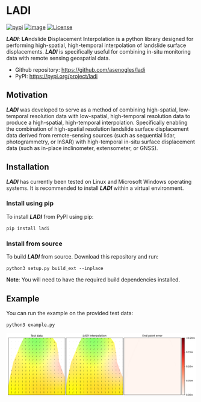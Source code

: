 # LADI

[![pypi](https://img.shields.io/pypi/v/ladi.svg)](https://pypi.python.org/pypi/ladi)
[![image](https://img.shields.io/badge/dynamic/json?query=info.requires_python&label=python&url=https%3A%2F%2Fpypi.org%2Fpypi%2Fladi%2Fjson )](https://pypi.python.org/pypi/ladi)
[![License](https://img.shields.io/badge/License-BSD_3--Clause-yellow.svg)](https://opensource.org/licenses/BSD-3-Clause)

***LADI***: **LA**ndslide **D**isplacement **I**nterpolation is a python library designed for performing high-spatial, high-temporal interpolation of landslide surface displacements. ***LADI*** is specifically useful for combining in-situ monitoring data with remote sensing geospatial data.

 - Github repository: https://github.com/asenogles/ladi
 - PyPI: https://pypi.org/project/ladi

## Motivation

***LADI*** was developed to serve as a method of combining high-spatial, low-temporal resolution data with low-spatial, high-temporal resolution data to produce a high-spatial, high-temporal interpolation. Specifically enabling the combination of high-spatial resolution landslide surface displacement data derived from remote-sensing sources (such as sequential lidar, photogrammetry, or InSAR) with high-temporal in-situ surface displacement data (such as in-place inclinometer, extensometer, or GNSS).

## Installation

***LADI*** has currently been tested on Linux and Microsoft Windows operating systems. It is recommended to install ***LADI*** within a virtual environment.

### Install using pip

To install ***LADI*** from PyPI using pip:

```console
pip install ladi
```

### Install from source

To build ***LADI*** from source. Download this repository and run:
```console
python3 setup.py build_ext --inplace
```
**Note**: You will need to have the required build dependencies installed.

## Example

You can run the example on the provided test data:
```console
python3 example.py
```

![plot](https://raw.githubusercontent.com/asenogles/ladi/main/examples/output/example1.png)
